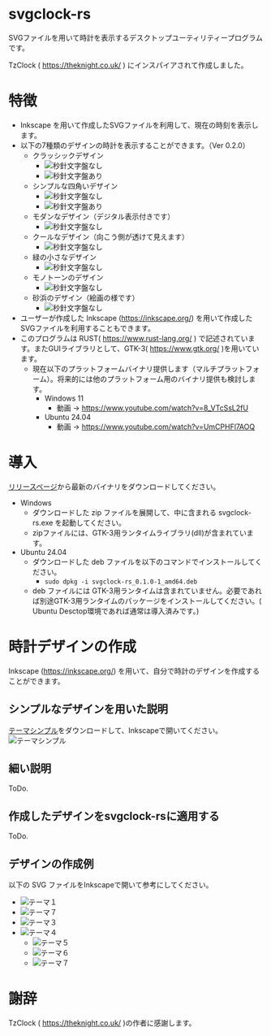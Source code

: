 # svgclock-rs 

SVGファイルを用いて時計を表示するデスクトップユーティリティープログラムです。

TzClock ( https://theknight.co.uk/ ) にインスパイアされて作成しました。

# 特徴

-  Inkscape を用いて作成したSVGファイルを利用して、現在の時刻を表示します。
- 以下の7種類のデザインの時計を表示することができます。（Ver 0.2.0）
	- クラッシックデザイン
		- ![秒針文字盤なし](screenshot/clock_theme_1_a.png)
		- ![秒針文字盤あり](screenshot/clock_theme_1_b.png)
	- シンプルな四角いデザイン
		- ![秒針文字盤なし](screenshot/clock_theme_2_a.png)
		- ![秒針文字盤あり](screenshot/clock_theme_2_b.png)
	- モダンなデザイン（デジタル表示付きです）
		-  ![秒針文字盤なし](screenshot/clock_theme_3.png)
	- クールなデザイン（向こう側が透けて見えます）
		-  ![秒針文字盤なし](screenshot/clock_theme_4.png)
	- 緑の小さなデザイン
		-  ![秒針文字盤なし](screenshot/clock_theme_5.png)
	- モノトーンのデザイン
		-  ![秒針文字盤なし](screenshot/clock_theme_6.png)
	- 砂浜のデザイン（絵画の様です）
		-  ![秒針文字盤なし](screenshot/clock_theme_7.png)
- ユーザーが作成した Inkscape (https://inkscape.org/) を用いて作成したSVGファイルを利用することもできます。
- このプログラムは RUST(  https://www.rust-lang.org/ ) で記述されています。またGUIライブラリとして、GTK-3( https://www.gtk.org/ )を用いています。
	- 現在以下のプラットフォームバイナリ提供します（マルチプラットフォーム）。将来的には他のプラットフォーム用のバイナリ提供も検討します。
		- Windows 11 
			- 動画 → https://www.youtube.com/watch?v=8_VTcSsL2fU
		- Ubuntu 24.04 
			- 動画 → https://www.youtube.com/watch?v=UmCPHFl7AOQ

# 導入

[リリースページ]( https://github.com/zuntan/svgclock-rs/releases)から最新のバイナリをダウンロードしてください。

- Windows
	- ダウンロードした zip ファイルを展開して、中に含まれる svgclock-rs.exe を起動してください。
	- zipファイルには、GTK-3用ランタイムライブラリ(dll)が含まれています。
- Ubuntu 24.04
	- ダウンロードした deb ファイルを以下のコマンドでインストールしてください。
		- `sudo dpkg -i svgclock-rs_0.1.0-1_amd64.deb`
	- deb ファイルには GTK-3用ランタイムは含まれていません。必要であれば別途GTK-3用ランタイムのパッケージをインストールしてください。( Ubuntu Desctop環境であれば通常は導入済みです。) 

# 時計デザインの作成

Inkscape (https://inkscape.org/) を用いて、自分で時計のデザインを作成することができます。

## シンプルなデザインを用いた説明

[テーマシンプル](./clock_theme_custom.svg)をダウンロードして、Inkscapeで開いてください。
![テーマシンプル](./clock_theme_custom.svg)
## 細い説明

ToDo.

## 作成したデザインをsvgclock-rsに適用する


ToDo.

## デザインの作成例

以下の SVG ファイルをInkscapeで開いて参考にしてください。

- ![テーマ１](./clock_theme_1.svg)
- ![テーマ７](./clock_theme_2.svg)
- ![テーマ３](./clock_theme_3.svg)
- ![テーマ４](./clock_theme_4.svg)
	- ![テーマ５](./clock_theme_5.svg)
	- ![テーマ６](./clock_theme_6.svg)
	- ![テーマ７](./clock_theme_7.svg)
	


# 謝辞

TzClock ( https://theknight.co.uk/ )の作者に感謝します。
